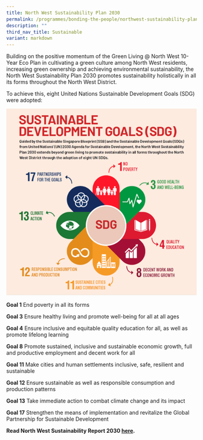 ```yaml
---
title: North West Sustainability Plan 2030
permalink: /programmes/bonding-the-people/northwest-sustainability-plan2030/
description: ""
third_nav_title: Sustainable
variant: markdown
---
```

Building on the positive momentum of the Green Living @ North West 10-Year Eco Plan in cultivating a green culture among North West residents, increasing green ownership and achieving environmental sustainability, the North West Sustainability Plan 2030 promotes sustainability holistically in all its forms throughout the North West District. 

To achieve this, eight United Nations Sustainable Development Goals (SDG) were adopted:

![](/images/Programmes/Green%20Living/picture3.png)

**Goal 1** End poverty in all its forms

**Goal 3** Ensure healthy living and promote well-being for all at all ages

**Goal 4** Ensure inclusive and equitable quality education for all, as well as promote lifelong learning

**Goal 8** Promote sustained, inclusive and sustainable economic growth, full and productive employment and decent work for all

**Goal 11** Make cities and human settlements inclusive, safe, resilient and sustainable

**Goal 12** Ensure sustainable as well as responsible consumption and production patterns

**Goal 13** Take immediate action to combat climate change and its impact

**Goal 17** Strengthen the means of implementation and revitalize the Global Partnership for Sustainable Development

**Read North West Sustainability Report 2030 [here](/files/PA%20NWCDC%20Sustainability%20Report%202021.pdf).**